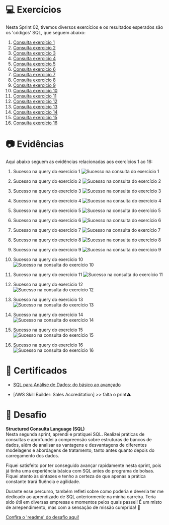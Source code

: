# 💻 Exercícios

Nesta Sprint 02, tivemos diversos exercícios e os resultados esperados são os 'códigos' SQL, que seguem abaixo:

1.  [Consulta exercício 1](/exercicios/ex01/ex1.sql)  
2.  [Consulta exercício 2](/exercicios/ex02/ex2.sql)  
3.  [Consulta exercício 3](/exercicios/ex03/ex3.sql)  
4.  [Consulta exercício 4](/exercicios/ex04/ex4.sql)  
5.  [Consulta exercício 5](/exercicios/ex05/ex5.sql)  
6.  [Consulta exercício 6](/exercicios/ex06/ex6.sql)  
7.  [Consulta exercício 7](/exercicios/ex07/ex7.sql)  
8.  [Consulta exercício 8](/exercicios/ex08/ex8.sql)  
9.  [Consulta exercício 9](/exercicios/ex09/ex9.sql)  
10. [Consulta exercício 10](/exercicios/ex10/ex10.sql)  
11. [Consulta exercício 11](/exercicios/ex11/ex11.sql)  
12. [Consulta exercício 12](/exercicios/ex12/ex12.sql)  
13. [Consulta exercício 13](/exercicios/ex13/ex13.sql)  
14. [Consulta exercício 14](/exercicios/ex14/ex14.sql)  
15. [Consulta exercício 15](/exercicios/ex15/ex15.sql)  
16. [Consulta exercício 16](/exercicios/ex16/ex16.sql)  
    
    

# 📷 Evidências

Aqui abaixo seguem as evidências relacionadas aos exercícios 1 ao 16:


1. Sucesso na query do exercício 1 ![Sucesso na consulta do exercício  1](/evidencias/ex01-sucesso.png)    

2. Sucesso na query do exercício 2  ![Sucesso na consulta do exercício  2](/evidencias/ex02-sucesso.png)    

3. Sucesso na query do exercício 3  ![Sucesso na consulta do exercício  3](/evidencias/ex03-sucesso.png)    

4. Sucesso na query do exercício 4  ![Sucesso na consulta do exercício  4](/evidencias/ex04-sucesso.png)    

5. Sucesso na query do exercício 5  ![Sucesso na consulta do exercício  5](/evidencias/ex05-sucesso.png)    

6. Sucesso na query do exercício 6  ![Sucesso na consulta do exercício  6](/evidencias/ex06-sucesso.png)   

7. Sucesso na query do exercício 7  ![Sucesso na consulta do exercício  7](/evidencias/ex07-sucesso.png)    

8. Sucesso na query do exercício 8  ![Sucesso na consulta do exercício  8](/evidencias/ex08-sucesso.png)  

9. Sucesso na query do exercício 9  ![Sucesso na consulta do exercício  9](/evidencias/ex09-sucesso.png)   

10. Sucesso na query do exercício 10 ![Sucesso na consulta do exercício  10](/evidencias/ex10-sucesso.png)  

11. Sucesso na query do exercício 11 ![Sucesso na consulta do exercício  11](/evidencias/ex11-sucesso.png)  

12. Sucesso na query do exercício 12 ![Sucesso na consulta do exercício  12](/evidencias/ex12-sucesso.png)  

13. Sucesso na query do exercício 13 ![Sucesso na consulta do exercício  13](/evidencias/ex13-sucesso.png)  

14. Sucesso na query do exercício 14 ![Sucesso na consulta do exercício  14](/evidencias/ex14-sucesso.png)  

15. Sucesso na query do exercício 15 ![Sucesso na consulta do exercício  15](/evidencias/ex15-sucesso.png)  

16. Sucesso na query do exercício 16 ![Sucesso na consulta do exercício  16](/evidencias/ex16-sucesso.png)  
  
  
# 📜 Certificados

- [SQL para Análise de Dados: do básico ao avançado](/certificados/SQL.png)

- [AWS Skill Builder: Sales Accreditation] >> falta o print⚠️
  
  
# 🧠 Desafio
**Structured Consulta Language (SQL)**  
Nesta segunda sprint, aprendi e pratiquei SQL. Realizei práticas de consultas e aprofundei a compreensão sobre estruturas de bancos de dados, além de analisar as vantagens e desvantagens de diferentes modelagens e abordagens de tratamento, tanto antes quanto depois do carregamento dos dados.

Fiquei satisfeito por ter conseguido avançar rapidamente nesta sprint, pois já tinha uma experiência básica com SQL antes do programa de bolsas. Fiquei atento às sintaxes e tenho a certeza de que apenas a prática constante trará fluência e agilidade.

Durante esse percurso, também refleti sobre como poderia e deveria ter me dedicado ao aprendizado de SQL anteriormente na minha carreira. Teria sido útil em diversas empresas e momentos pelos quais passei! É um misto de arrependimento, mas com a sensação de missão cumprida! 💪

[Confira o 'readme' do desafio aqui!](/Desafio/README.md)